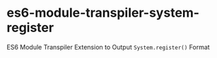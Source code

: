 es6-module-transpiler-system-register
=====================================

ES6 Module Transpiler Extension to Output `System.register()` Format
